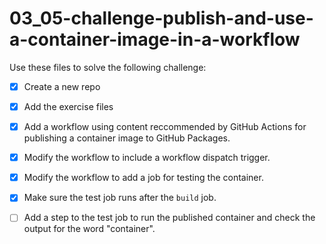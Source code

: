 # 03_05-challenge-publish-and-use-a-container-image-in-a-workflow
Use these files to solve the following challenge:
- [x] Create a new repo
- [x] Add the exercise files
- [x] Add a workflow using content reccommended by GitHub Actions for publishing a container image to GitHub Packages.
- [x] Modify the workflow to include a workflow dispatch trigger.
- [x] Modify the workflow to add a job for testing the container.
- [x] Make sure the test job runs after the `build` job.
- [ ] Add a step to the test job to run the published container and check the output for the word "container".

